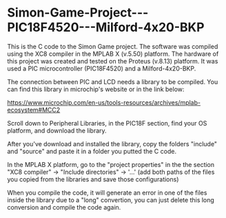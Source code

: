 # Simon-Game-Project---PIC18F4520---Milford-4x20-BKP

This is the C code to the Simon Game project. 
The software was compiled using the XC8 compiler in the MPLAB X (v.5.50) platform. 
The hardware of this project was created and tested on the Proteus (v.8.13) platform. 
It was used a PIC microcontroller (PIC18F4520) and a Milford-4x20-BKP.

The connection between PIC and LCD needs a library to be compiled. You can find this library in microchip's website or in the link below:

https://www.microchip.com/en-us/tools-resources/archives/mplab-ecosystem#MCC2

Scroll down to Peripheral Libraries, in the PIC18F section, find your OS platform, and download the library.

After you've download and installed the library, copy the folders "include" and "source" and paste it in a folder you putted the C code.

In the MPLAB X platform, go to the "project properties" in the the section 
"XC8 compiler" -> "Include directories" -> '...' (add both paths of the files you copied from the libraries and save those configurations)

When you compile the code, it will generate an error in one of the files inside the library due to a "long" convertion, you can just delete this long conversion and compile the code again.
